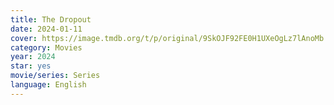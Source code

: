 ```yaml
---
title: The Dropout
date: 2024-01-11
cover: https://image.tmdb.org/t/p/original/9SkOJF92FE0H1UXeOgLz7lAnoMb.jpg
category: Movies
year: 2024
star: yes
movie/series: Series
language: English
---
```






